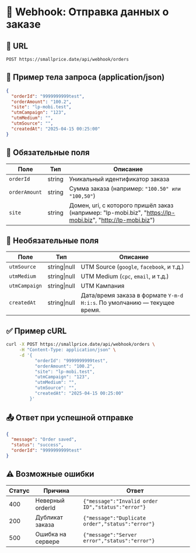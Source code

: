 # 🔔 Webhook: Отправка данных о заказе

## 📍 URL

```
POST https://smallprice.date/api/webhook/orders
```

## 🧾 Пример тела запроса (application/json)

```json
{
  "orderId": "9999999999test",
  "orderAmount": "100.2",
  "site": "lp-mobi.test",
  "utmCampaign": "123",
  "utmMedium": "",
  "utmSource": "",
  "createdAt": "2025-04-15 00:25:00"
}
```

## 📌 Обязательные поля

| Поле         | Тип     | Описание                                                                               |
|--------------|---------|----------------------------------------------------------------------------------------|
| `orderId`     | string  | Уникальный идентификатор заказа                                                        |
| `orderAmount` | string  | Сумма заказа (например: `"100.50" или "100,50"`)                                       |
| `site`        | string  | Домен, uri, с которого пришёл заказ (например: "lp-mobi.biz", "https://lp-mobi.biz", "http://lp-mobi.biz") |

## 🧩 Необязательные поля

| Поле          | Тип      | Описание                                                     |
|---------------|----------|--------------------------------------------------------------|
| `utmSource`   | string\|null | UTM Source (`google`, `facebook`, и т.д.)              |
| `utmMedium`   | string\|null | UTM Medium (`cpc`, `email`, и т.д.)                    |
| `utmCampaign` | string\|null | UTM Кампания                                             |
| `createdAt`   | string\|null | Дата/время заказа в формате `Y-m-d H:i:s`. По умолчанию — текущее время. |

## ✅ Пример cURL

```bash
curl -X POST https://smallprice.date/api/webhook/orders \
     -H "Content-Type: application/json" \
     -d '{
           "orderId": "9999999999test",
           "orderAmount": "100.2",
           "site": "lp-mobi.test",
           "utmCampaign": "123",
           "utmMedium": "",
           "utmSource": "",
           "createdAt": "2025-04-15 00:25:00"
         }'
```

## 📤 Ответ при успешной отправке

```json
{
  "message": "Order saved",
  "status": "success",
  "orderId": "9999999999test"
}
```

## ⚠️ Возможные ошибки

| Статус | Причина             | Ответ                                           |
|--------|---------------------|-------------------------------------------------|
| 400    | Неверный orderId    | `{"message":"Invalid order ID","status":"error"}` |
| 200    | Дубликат заказа     | `{"message":"Duplicate order","status":"error"}` |
| 500    | Ошибка на сервере   | `{"message":"Server error","status":"error"}`    |
